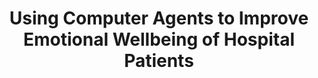 ---
name: "Using Computer Agents To Improve Emotional"
title: "Using Computer Agents to Improve Emotional Wellbeing of Hospital Patients"
project: null
event: "CHI workshop on Interaction Design and Emotional Wellbeing"
authors:
- name: "Aziz, M.."
- name: "Bickmore, T.."
- name: "Vardoulakis, L.."
- name: "Shanahan, C.."
- name: "Orlow, M.."
year: 2012
resources: null
external_url: null
draft: false
---